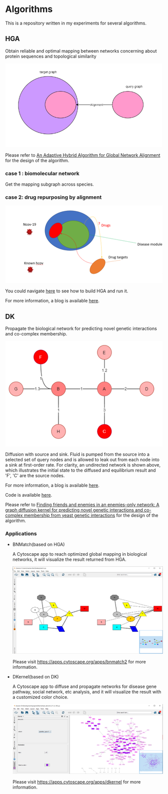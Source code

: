 # Algorithms

This is a repository written in my experiments for several algorithms.

## HGA

Obtain reliable and optimal mapping between networks concerning about protein sequences and topological similarity  



<img src="README.assets/image-20200608122144302.png" alt="image-20200608122144302" style="zoom: 67%;" />

Please refer to [An Adaptive Hybrid Algorithm for Global Network Alignment](http://dx.doi.org/10.1109/TCBB.2015.2465957) for the design of the algorithm.

### case 1 : biomolecular network

Get the mapping subgraph across species. 

### case 2: drug repurposing by alignment

<img src="README.assets/image-20200608122510098.png" alt="HGA practice in the drug development" style="zoom: 50%;" />

You could navigate [here](https://github.com/164140757/MyAlgorithms/tree/master/src/main/java/Algorithms/Graph/HGA#gpu-acceleration) to see how to build HGA and run it.

For more information, a blog is available [here](http://www.haotian.life/2020/07/13/bnmatch-tutorial/). 

## DK

Propagate the biological network for predicting novel genetic interactions and co-complex membership.

![](README.assets/res.png)

Diffusion with source and sink. Fluid is pumped from the source into a selected set of query nodes and is allowed to leak out from each node into a sink at first-order rate. For clarity, an undirected network is shown above, which illustrates the initial state to the diffused and equilibrium result and 'F', 'C' are the source nodes.

For more information, a blog is available [here](http://www.haotian.life/2020/08/10/diffusion-kernel/). 

Code is available [here](https://github.com/164140757/MyAlgorithms/tree/master/src/main/java/Algorithms/Graph/Dynamic/Diffusion_Kernel).

Please refer to [Finding friends and enemies in an enemies-only network: A graph diffusion kernel for predicting
novel genetic interactions and co-complex membership from yeast genetic interactions](10.1101/gr.077693.108) for the design of the algorithm.

### Applications

* BNMatch(based on HGA)

  A Cytoscape app to reach optimized global mapping in biological networks, it will visualize the result returned from HGA.

  ![panel](README.assets/panel.png)

  Please visit https://apps.cytoscape.org/apps/bnmatch2 for more information.

* DKernel(based on DK)

  A Cytoscape app to diffuse and propagate networks for disease gene pathway, social network, etc analysis, and it will visualize the result with a customized color choice.

  ![image-20201020170036091](README.assets/image-20201020170036091.png)

  Please visit https://apps.cytoscape.org/apps/dkernel for more information.

